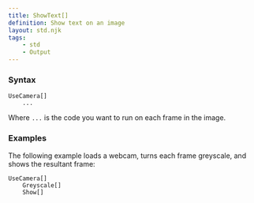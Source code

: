 ```yaml
---
title: ShowText[]
definition: Show text on an image
layout: std.njk
tags:
    - std
    - Output
---
```


### Syntax

```
UseCamera[]
    ...
```

Where `...` is the code you want to run on each frame in the image.

### Examples

The following example loads a webcam, turns each frame greyscale, and shows the resultant frame:

```
UseCamera[]
    Greyscale[]
    Show[]
```